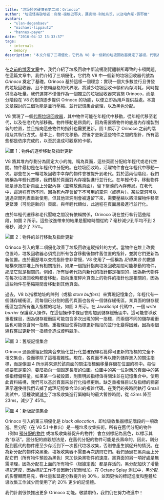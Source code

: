 ```yaml
---
title: "垃圾怪客破壞者第二部：Orinoco"
author: "垃圾怪客破壞者：烏蘭·德根巴耶夫，邁克爾·利帕烏茨，以及哈內斯·佩耶爾"
avatars: 
  - "ulan-degenbaev"
  - "michael-lippautz"
  - "hannes-payer"
date: "2016-04-12 13:33:37"
tags: 
  - internals
  - memory
description: "本文介紹了三項優化，它們為 V8 中一個新的垃圾回收器奠定了基礎，代號為 Orinoco。"
---
```

在[之前的博客文章](/blog/jank-busters)中，我們介紹了垃圾回收中斷流暢瀏覽體驗所導致的卡頓問題。在這篇文章中，我們介紹了三項優化，它們為 V8 中一個新的垃圾回收器代號為 _Orinoco_ 奠定了基礎。Orinoco 基於這樣一個理念：實現一個大多數並行且併發的垃圾回收器，且不依賴嚴格的代界限，將減少垃圾回收卡頓和內存消耗，同時提供高吞吐量。我們選擇不僅僅作為一個獨立的垃圾回收器來實施 Orinoco，而是分階段在 V8 的樹頂逐步提供 Orinoco 的功能，以便立即為用戶提供益處。本篇文章探討的三個功能是並行壓縮、並行記憶集合處理，以及黑色分配。

<!--truncate-->
V8 實現了一個[代際垃圾回收器](https://en.wikipedia.org/wiki/Garbage_collection_(computer_science)#Generational)，其中物件可能在年輕代中移動，從年輕代移至老代，以及在老代內部移動。物件移動是昂貴的，因為需要將物件的底層內存複製到新的位置，並且指向這些物件的指針也需要更新。圖 1 顯示了 Orinoco 之前的階段及其執行方式。基本上，物件先移動，然後才更新這些物件之間的指針，所有這些都是依序完成的，以至於造成可觀察的卡頓。

![圖 1：物件的逐步移動及指針更新](/_img/orinoco/sequential.png)

V8 將其堆內存劃分為固定大小的塊，稱為頁面，這些頁面分配給年輕代或老代空間。物件最初是在年輕代中分配的。在垃圾回收時，活躍物件會在年輕代中移動一次。那些在另一輪垃圾回收中幸存的物件會被提升到老代。對於這兩個階段，我們統稱為年輕代遷移，我們基於頁面對內存複製進行並行化。在年輕代中，移動物件總是涉及在新頁面上分配內存（並釋放舊頁面），留下緊湊的內存佈局。在老代中，這過程有所不同，因為死內存會留下不可用的空洞（或碎片）。某些空洞可以通過空閒列表重新使用，但其他空洞則會被遺留下來，需要壓縮以將活躍物件移至更緊湊（可能是新的）頁面。與年輕代類似，此過程在頁面層級進行並行化。

由於年輕代遷移和老代壓縮之間沒有依賴關係，Orinoco 現在並行執行這些階段，如圖 2 所示。這些改進帶來的結果是壓縮時間從約 7 毫秒減少到平均不到 2 毫秒，減少了 75%。

![圖 2：物件的並行移動及指針更新](/_img/orinoco/parallel.png)

Orinoco 引入的第二項優化改善了垃圾回收追蹤指針的方式。當物件在堆上改變位置時，垃圾回收器必須找到所有包含移動後物件舊位置的指針，並將它們更新為新位置。由於遍歷堆以查找指針會非常慢，V8 使用了一個稱為 _記憶集合_ 的數據結構來跟踪堆上所有相關指針。如果一個指針指向垃圾回收期間可能移動的物件，那麼它就是相關的。例如，所有從老代指向新代的指針都是相關的，因為新代物件在每次垃圾回收時都會移動。指向重度碎片頁面上的物件的指針也是相關的，因為這些物件在壓縮期間會移動到其他頁面。

過去，V8 以指標地址的陣列（或稱 _store buffers_）來實現記憶集合。年輕代有一個儲存緩衝區，而每個已分割的舊代頁面也各有一個儲存緩衝區。某頁面的儲存緩衝區包含所有進入指標的地址，如圖 3 所示。在 JavaScript 代碼中，一個 _write barrier_ 保護寫入操作，在這個操作中條目會附加到儲存緩衝區中。這可能會導致重複條目，因為儲存緩衝區可能包含多次出現的同一指標，而兩個不同的儲存緩衝區也可能包含同一指標。重複條目使得指標更新階段的並行化變得困難，因為兩個線程嘗試更新同一指標會造成資料競爭。

![圖 3：舊版記憶集合](/_img/orinoco/old-remembered-set.png)

Orinoco 通過重組記憶集合來簡化並行化並確保線程獲得可更新的指標的完全不相交集合，從而移除了這種複雜性。現在，各頁面不再以陣列儲存進入的關注指標，而是像圖 4 所示將來源於該頁面的關注指標偏移量存儲在位圖的桶中。每個桶要麼是空的，要麼指向一個固定長度的位圖。位圖中的某一位對應於頁面中的某個指標偏移量。如果某一位被設置，則表明該指標值得關注並在記憶集合中。使用此資料結構，我們可以基於頁面來並行化指標更新。缺乏重複條目以及指標的稠密表示還使得我們去掉了處理記憶集合溢出的複雜代碼。在我們的長時間執行 Gmail 測試中，這種改變[減少](https://drive.google.com/file/d/0BxRQ51WfVicyMk9nYUk5YVY1VjQ/view)了垃圾收集進行緊縮時的最大暫停時間，從 42ms 降至 23ms，減少了 45%。

![圖 4：新版記憶集合](/_img/orinoco/new-remembered-set.png)

Orinoco 引入的第三項優化是 _black allocation_，即垃圾收集器標記階段的一項改進。黑分配（在 V8 5.1 中推出）是一種垃圾收集技術，所有在舊代分配的物件（例如 [預分配的物件](http://research.google.com/pubs/pub43823.html) 或垃圾收集器促升的物件）會立刻標記為黑色，以標示其為“存活”。黑分配的直觀想法是，在舊代分配的物件可能是長壽命的。因此，剛分配到舊代的物件應至少存活到下一次舊代垃圾收集，否則會產生誤促升的情況。在為新分配的物件染黑後，垃圾收集器不需要再次訪問它們。我們通過在黑頁面上分配它們（所有物件預設為黑色）來加快染黑物件的速度。黑頁面的另一項好處是無需清理，因為分配在上面的所有物件（根據定義）都是存活的。黑分配加快了增量標記進度，因為標記工作不會因新分配而增加。在 Octane Splay 測試中，黑分配的影響顯而易見，吞吐量和延遲分數提升約 30%，並因更快的標記進度和整體垃圾收集工作減少而使用了約 20% 更少的記憶體。

我們計劃很快推出更多 Orinoco 功能。敬請期待，我們仍在努力改進中！
